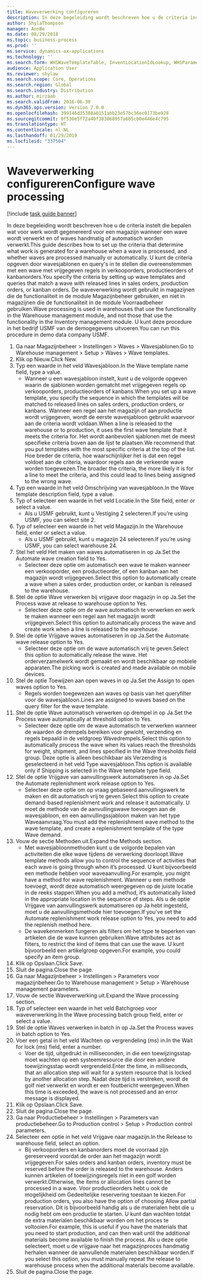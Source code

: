 ```yaml
---
title: Waveverwerking configureren
description: In deze begeleiding wordt beschreven hoe u de criteria instelt die bepalen wat voor werk wordt gegenereerd voor een magazijn wanneer een wave wordt verwerkt en of waves handmatig of automatisch worden verwerkt.
author: ShylaThompson
manager: AnnBe
ms.date: 08/29/2018
ms.topic: business-process
ms.prod: ''
ms.service: dynamics-ax-applications
ms.technology: ''
ms.search.form: WHSWaveTemplateTable, InventLocationIdLookup, WHSParameters, ProdParameters
audience: Application User
ms.reviewer: shylaw
ms.search.scope: Core, Operations
ms.search.region: Global
ms.search.industry: Distribution
ms.author: mirzaab
ms.search.validFrom: 2016-06-30
ms.dyn365.ops.version: Version 7.0.0
ms.openlocfilehash: 399146d35388a0151abb23e57bc36ec0173be928
ms.sourcegitcommit: 0f530e5f72a40f383868957a6b5cb0e446e4c795
ms.translationtype: HT
ms.contentlocale: nl-NL
ms.lasthandoff: 01/29/2019
ms.locfileid: "337504"
---
```

# <a name="configure-wave-processing"></a><span data-ttu-id="9f84d-103">Waveverwerking configureren</span><span class="sxs-lookup"><span data-stu-id="9f84d-103">Configure wave processing</span></span>

[!include [task guide banner](../../includes/task-guide-banner.md)]

<span data-ttu-id="9f84d-104">In deze begeleiding wordt beschreven hoe u de criteria instelt die bepalen wat voor werk wordt gegenereerd voor een magazijn wanneer een wave wordt verwerkt en of waves handmatig of automatisch worden verwerkt.</span><span class="sxs-lookup"><span data-stu-id="9f84d-104">This guide describes how to set up the criteria that determine what work is generated for a warehouse when a wave is processed, and whether waves are processed manually or automatically.</span></span> <span data-ttu-id="9f84d-105">U kunt de criteria opgeven door wavesjablonen en query's in te stellen die overeenstemmen met een wave met vrijgegeven regels in verkooporders, productieorders of kanbanorders.</span><span class="sxs-lookup"><span data-stu-id="9f84d-105">You specify the criteria by setting up wave templates and queries that match a wave with released lines in sales orders, production orders, or kanban orders.</span></span> <span data-ttu-id="9f84d-106">De waveverwerking wordt gebruikt in magazijnen die de functionaliteit in de module Magazijnbeheer gebruiken, en niet in magazijnen die de functionaliteit in de module Voorraadbeheer gebruiken.</span><span class="sxs-lookup"><span data-stu-id="9f84d-106">Wave processing is used in warehouses that use the functionality in the Warehouse management module, and not those that use the functionality in the Inventory management module.</span></span> <span data-ttu-id="9f84d-107">U kunt deze procedure in het bedrijf USMF van de demogegevens uitvoeren.</span><span class="sxs-lookup"><span data-stu-id="9f84d-107">You can run this procedure in demo data company USMF.</span></span>

1. <span data-ttu-id="9f84d-108">Ga naar Magazijnbeheer > Instellingen > Waves > Wavesjablonen.</span><span class="sxs-lookup"><span data-stu-id="9f84d-108">Go to Warehouse management > Setup > Waves > Wave templates.</span></span>
2. <span data-ttu-id="9f84d-109">Klik op Nieuw.</span><span class="sxs-lookup"><span data-stu-id="9f84d-109">Click New.</span></span>
3. <span data-ttu-id="9f84d-110">Typ een waarde in het veld Wavesjabloon.</span><span class="sxs-lookup"><span data-stu-id="9f84d-110">In the Wave template name field, type a value.</span></span>
    * <span data-ttu-id="9f84d-111">Wanneer u een wavesjabloon instelt, kunt u de volgorde opgeven waarin de sjablonen worden gematcht met vrijgegeven regels op verkooporders, productieorders of kanbans.</span><span class="sxs-lookup"><span data-stu-id="9f84d-111">When you set up a wave template, you specify the sequence in which the templates will be matched to released lines on sales orders, production orders, or kanbans.</span></span> <span data-ttu-id="9f84d-112">Wanneer een regel aan het magazijn of aan productie wordt vrijgegeven, wordt de eerste wavesjabloon gebruikt waarvoor aan de criteria wordt voldaan.</span><span class="sxs-lookup"><span data-stu-id="9f84d-112">When a line is released to the warehouse or to production, it uses the first wave template that it meets the criteria for.</span></span> <span data-ttu-id="9f84d-113">Het wordt aanbevolen sjablonen met de meest specifieke criteria boven aan de lijst te plaatsen.</span><span class="sxs-lookup"><span data-stu-id="9f84d-113">We recommend that you put templates with the most specific criteria at the top of the list.</span></span> <span data-ttu-id="9f84d-114">Hoe breder de criteria, hoe waarschijnlijker het is dat een regel voldoet aan de criteria, waardoor regels aan de verkeerde wave worden toegewezen.</span><span class="sxs-lookup"><span data-stu-id="9f84d-114">The broader the criteria, the more likely it is for a line to meet the criteria, and this could lead to lines being assigned to the wrong wave.</span></span>  
4. <span data-ttu-id="9f84d-115">Typ een waarde in het veld Omschrijving van wavesjabloon.</span><span class="sxs-lookup"><span data-stu-id="9f84d-115">In the Wave template description field, type a value.</span></span>
5. <span data-ttu-id="9f84d-116">Typ of selecteer een waarde in het veld Locatie.</span><span class="sxs-lookup"><span data-stu-id="9f84d-116">In the Site field, enter or select a value.</span></span>
    * <span data-ttu-id="9f84d-117">Als u USMF gebruikt, kunt u Vestiging 2 selecteren.</span><span class="sxs-lookup"><span data-stu-id="9f84d-117">If you’re using USMF, you can select site 2.</span></span>  
6. <span data-ttu-id="9f84d-118">Typ of selecteer een waarde in het veld Magazijn.</span><span class="sxs-lookup"><span data-stu-id="9f84d-118">In the Warehouse field, enter or select a value.</span></span>
    * <span data-ttu-id="9f84d-119">Als u USMF gebruikt, kunt u magazijn 24 selecteren.</span><span class="sxs-lookup"><span data-stu-id="9f84d-119">If you’re using USMF, you can select warehouse 24.</span></span>  
7. <span data-ttu-id="9f84d-120">Stel het veld Het maken van waves automatiseren in op Ja.</span><span class="sxs-lookup"><span data-stu-id="9f84d-120">Set the Automate wave creation field to Yes.</span></span>
    * <span data-ttu-id="9f84d-121">Selecteer deze optie om automatisch een wave te maken wanneer een verkooporder, een productieorder, of een kanban aan het magazijn wordt vrijgegeven.</span><span class="sxs-lookup"><span data-stu-id="9f84d-121">Select this option to automatically create a wave when a sales order, production order, or kanban is released to the warehouse.</span></span>  
8. <span data-ttu-id="9f84d-122">Stel de optie Wave verwerken bij vrijgave door magazijn in op Ja.</span><span class="sxs-lookup"><span data-stu-id="9f84d-122">Set the Process wave at release to warehouse option to Yes.</span></span> 
    * <span data-ttu-id="9f84d-123">Selecteer deze optie om de wave automatisch te verwerken en werk te maken wanneer een regel aan het magazijn wordt vrijgegeven.</span><span class="sxs-lookup"><span data-stu-id="9f84d-123">Select this option to automatically process the wave and create work when a line is released to the warehouse.</span></span>  
9. <span data-ttu-id="9f84d-124">Stel de optie Vrijgave waves automatiseren in op Ja.</span><span class="sxs-lookup"><span data-stu-id="9f84d-124">Set the Automate wave release option to Yes.</span></span> 
    * <span data-ttu-id="9f84d-125">Selecteer deze optie om de wave automatisch vrij te geven.</span><span class="sxs-lookup"><span data-stu-id="9f84d-125">Select this option to automatically release the wave.</span></span> <span data-ttu-id="9f84d-126">Het orderverzamelwerk wordt gemaakt en wordt beschikbaar op mobiele apparaten.</span><span class="sxs-lookup"><span data-stu-id="9f84d-126">The picking work is created and made available on mobile devices.</span></span>  
10. <span data-ttu-id="9f84d-127">Stel de optie Toewijzen aan open waves in op Ja.</span><span class="sxs-lookup"><span data-stu-id="9f84d-127">Set the Assign to open waves option to Yes.</span></span> 
    * <span data-ttu-id="9f84d-128">Regels worden toegewezen aan waves op basis van het queryfilter voor de wavesjabloon.</span><span class="sxs-lookup"><span data-stu-id="9f84d-128">Lines are assigned to waves based on the query filter for the wave template.</span></span>  
11. <span data-ttu-id="9f84d-129">Stel de optie Wave automatisch verwerken op drempel in op Ja.</span><span class="sxs-lookup"><span data-stu-id="9f84d-129">Set the Process wave automatically at threshold option to Yes.</span></span> 
    * <span data-ttu-id="9f84d-130">Selecteer deze optie om de wave automatisch te verwerken wanneer de waarden de drempels bereiken voor gewicht, verzending en regels bepaald in de veldgroep Wavedrempels.</span><span class="sxs-lookup"><span data-stu-id="9f84d-130">Select this option to automatically process the wave when its values reach the thresholds for weight, shipment, and lines specified in the Wave thresholds field group.</span></span> <span data-ttu-id="9f84d-131">Deze optie is alleen beschikbaar als Verzending is geselecteerd in het veld Type wavesjabloon.</span><span class="sxs-lookup"><span data-stu-id="9f84d-131">This option is available only if Shipping is selected in the Wave template type field.</span></span>  
12. <span data-ttu-id="9f84d-132">Stel de optie Vrijgave van aanvullingswerk automatiseren in op Ja.</span><span class="sxs-lookup"><span data-stu-id="9f84d-132">Set the Automate replenishment work release option to Yes.</span></span> 
    * <span data-ttu-id="9f84d-133">Selecteer deze optie om op vraag gebaseerd aanvullingswerk te maken en dit automatisch vrij te geven.</span><span class="sxs-lookup"><span data-stu-id="9f84d-133">Select this option to create demand-based replenishment work and release it automatically.</span></span> <span data-ttu-id="9f84d-134">U moet de methode van de aanvullingswave toevoegen aan de wavesjabloon, en een aanvullingssjabloon maken van het type Waveaanvraag.</span><span class="sxs-lookup"><span data-stu-id="9f84d-134">You must add the replenishment wave method to the wave template, and create a replenishment template of the type Wave demand.</span></span>  
13. <span data-ttu-id="9f84d-135">Vouw de sectie Methoden uit.</span><span class="sxs-lookup"><span data-stu-id="9f84d-135">Expand the Methods section.</span></span>
    * <span data-ttu-id="9f84d-136">Met wavesjabloonmethoden kunt u de volgorde bepalen van activiteiten die elke wave tijdens de verwerking doorloopt.</span><span class="sxs-lookup"><span data-stu-id="9f84d-136">Wave template methods allow you to control the sequence of activities that each wave is going through when it’s processed.</span></span> <span data-ttu-id="9f84d-137">U kunt bijvoorbeeld een methode hebben voor waveaanvulling.</span><span class="sxs-lookup"><span data-stu-id="9f84d-137">For example, you might have a method for wave replenishment.</span></span> <span data-ttu-id="9f84d-138">Wanneer u een methode toevoegt, wordt deze automatisch weergegeven op de juiste locatie in de reeks stappen.</span><span class="sxs-lookup"><span data-stu-id="9f84d-138">When you add a method, it’s automatically listed in the appropriate location in the sequence of steps.</span></span> <span data-ttu-id="9f84d-139">Als u de optie Vrijgave van aanvullingswerk automatiseren op Ja hebt ingesteld, moet u de aanvullingsmethode hier toevoegen.</span><span class="sxs-lookup"><span data-stu-id="9f84d-139">If you’ve set the Automate replenishment work release option to Yes, you need to add the replenish method here.</span></span>  
    * <span data-ttu-id="9f84d-140">De wavekenmerken fungeren als filters om het type te beperken van artikelen die de wave kunnen gebruiken.</span><span class="sxs-lookup"><span data-stu-id="9f84d-140">Wave attributes act as filters, to restrict the kind of items that can use the wave.</span></span> <span data-ttu-id="9f84d-141">U kunt bijvoorbeeld een artikelgroep opgeven.</span><span class="sxs-lookup"><span data-stu-id="9f84d-141">For example, you could specify an item group.</span></span>  
14. <span data-ttu-id="9f84d-142">Klik op Opslaan.</span><span class="sxs-lookup"><span data-stu-id="9f84d-142">Click Save.</span></span>
15. <span data-ttu-id="9f84d-143">Sluit de pagina.</span><span class="sxs-lookup"><span data-stu-id="9f84d-143">Close the page.</span></span>
16. <span data-ttu-id="9f84d-144">Ga naar Magazijnbeheer > Instellingen > Parameters voor magazijnbeheer.</span><span class="sxs-lookup"><span data-stu-id="9f84d-144">Go to Warehouse management > Setup > Warehouse management parameters.</span></span>
17. <span data-ttu-id="9f84d-145">Vouw de sectie Waveverwerking uit.</span><span class="sxs-lookup"><span data-stu-id="9f84d-145">Expand the Wave processing section.</span></span>
18. <span data-ttu-id="9f84d-146">Typ of selecteer een waarde in het veld Batchgroep voor waveverwerking.</span><span class="sxs-lookup"><span data-stu-id="9f84d-146">In the Wave processing batch group field, enter or select a value.</span></span>
19. <span data-ttu-id="9f84d-147">Stel de optie Waves verwerken in batch in op Ja.</span><span class="sxs-lookup"><span data-stu-id="9f84d-147">Set the Process waves in batch option to Yes.</span></span>
20. <span data-ttu-id="9f84d-148">Voer een getal in het veld Wachten op vergrendeling (ms) in.</span><span class="sxs-lookup"><span data-stu-id="9f84d-148">In the Wait for lock (ms) field, enter a number.</span></span>
    * <span data-ttu-id="9f84d-149">Voer de tijd, uitgedrukt in milliseconden, in die een toewijzingsstap moet wachten op een systeemresource die door een andere toewijzingsstap wordt vergrendeld.</span><span class="sxs-lookup"><span data-stu-id="9f84d-149">Enter the time, in milliseconds, that an allocation step will wait for a system resource that is locked by another allocation step.</span></span> <span data-ttu-id="9f84d-150">Nadat deze tijd is verstreken, wordt de golf niet verwerkt en wordt er een foutbericht weergegeven.</span><span class="sxs-lookup"><span data-stu-id="9f84d-150">When this time is exceeded, the wave is not processed and an error message is displayed.</span></span>  
21. <span data-ttu-id="9f84d-151">Klik op Opslaan.</span><span class="sxs-lookup"><span data-stu-id="9f84d-151">Click Save.</span></span>
22. <span data-ttu-id="9f84d-152">Sluit de pagina.</span><span class="sxs-lookup"><span data-stu-id="9f84d-152">Close the page.</span></span>
23. <span data-ttu-id="9f84d-153">Ga naar Productiebeheer > Instellingen > Parameters van productiebeheer.</span><span class="sxs-lookup"><span data-stu-id="9f84d-153">Go to Production control > Setup > Production control parameters.</span></span>
24. <span data-ttu-id="9f84d-154">Selecteer een optie in het veld Vrijgave naar magazijn.</span><span class="sxs-lookup"><span data-stu-id="9f84d-154">In the Release to warehouse field, select an option.</span></span>
    * <span data-ttu-id="9f84d-155">Bij verkooporders en kanbanorders moet de voorraad zijn gereserveerd voordat de order aan het magazijn wordt vrijgegeven.</span><span class="sxs-lookup"><span data-stu-id="9f84d-155">For sales orders and kanban orders, inventory must be reserved before the order is released to the warehouse.</span></span> <span data-ttu-id="9f84d-156">Anders kunnen artikelen of toewijzingsregels niet in een golf worden verwerkt.</span><span class="sxs-lookup"><span data-stu-id="9f84d-156">Otherwise, the items or allocation lines cannot be processed in a wave.</span></span> <span data-ttu-id="9f84d-157">Voor productieorders hebt u ook de mogelijkheid om Gedeeltelijke reservering toestaan te kiezen.</span><span class="sxs-lookup"><span data-stu-id="9f84d-157">For production orders, you also have the option of choosing Allow partial reservation.</span></span> <span data-ttu-id="9f84d-158">Dit is bijvoorbeeld handig als u de materialen hebt die u nodig hebt om een productie te starten. U kunt dan wachten totdat de extra materialen beschikbaar worden om het proces te voltooien.</span><span class="sxs-lookup"><span data-stu-id="9f84d-158">For example, this is useful if you have the materials that you need to start production, and can then wait until the additional materials become available to finish the process.</span></span> <span data-ttu-id="9f84d-159">Als u deze optie selecteert, moet u de vrijgave naar het magazijnproces handmatig herhalen wanneer de aanvullende materialen beschikbaar worden.</span><span class="sxs-lookup"><span data-stu-id="9f84d-159">If you select this option, you must manually repeat the release to warehouse process when the additional materials become available.</span></span>  
25. <span data-ttu-id="9f84d-160">Sluit de pagina.</span><span class="sxs-lookup"><span data-stu-id="9f84d-160">Close the page.</span></span>

